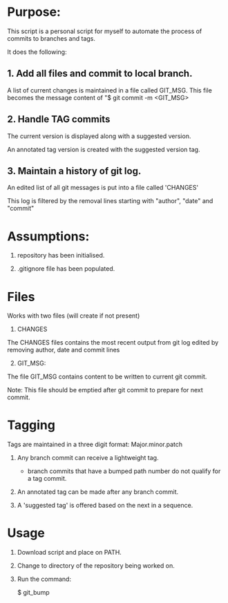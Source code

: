# Purpose: 

This script is a personal script for myself to automate the process of commits to branches and tags.
 
It does the following:

## 1. Add all files and commit to local branch.
 
A list of current changes is maintained in a file called GIT_MSG. This file becomes the message content of "$ git commit -m <GIT_MSG>

## 2. Handle TAG commits

The current version is displayed along with a suggested version.

An annotated tag version is created with the suggested version tag.

## 3. Maintain a history of git log.

An edited list of all git messages is put into a file called 'CHANGES'

This log is filtered by the removal lines starting with "author", "date" and "commit" 

# Assumptions:

 1. repository has been initialised.

 2. .gitignore file has been populated.

# Files

 Works with two files (will create if not present)
 
1. CHANGES

The CHANGES files contains  the most recent output from git log edited by removing author, date and commit lines

2. GIT_MSG:

The file GIT_MSG contains content to be written to current git commit.

Note: This file should be emptied after git commit to prepare for next commit.


# Tagging

Tags are maintained in a three digit format: Major.minor.patch

1. Any branch commit can receive a lightweight tag.

    - branch commits that have a bumped path number do not qualify for a tag commit.

2. An annotated tag can be made after any branch commit.

3. A 'suggested tag' is offered based on the next in a sequence.

# Usage

1. Download script and place on PATH.

2. Change to directory of the repository being worked on.

3. Run the command:

    $ git_bump


